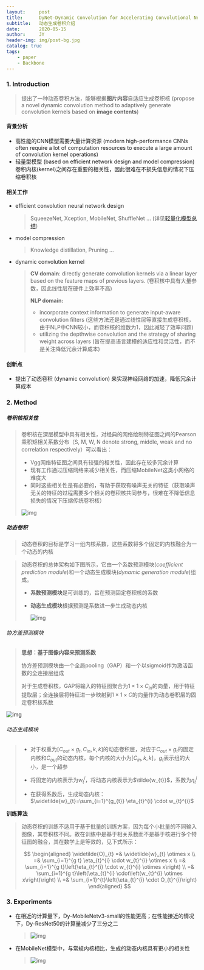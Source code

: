 ```yaml
---
layout:     post
title:      DyNet-Dynamic Convolution for Accelerating Convolutional Neural Networks
subtitle:   动态生成卷积介绍
date:       2020-05-15
author:     JY
header-img: img/post-bg.jpg
catalog: true
tags:
    - paper
    - Backbone
---
```




### 1. Introduction

> 提出了一种动态卷积方法，能够根据**图片内容**自适应生成卷积核 (propose a novel dynamic convolution method to adaptively generate convolution kernels based on **image contents**)

#### 背景分析

- 高性能的CNN模型需要大量计算资源 (modern high-performance CNNs often require a lot of computation resources to execute a large amount of convolution kernel operations)
- 轻量型模型 (based on efficient network design and model compression) 卷积内核(kernel)之间存在重要的相关性，因此很难在不损失信息的情况下压缩卷积核

#### 相关工作

- efficient convolution neural network design

  > SqueezeNet, Xception, MobileNet, ShuffleNet ... (详见[轻量化模型总结](https://zju-cvs.github.io/2020/04/24/lightweight-model/))

  

- model compression

  > Knowledge distillation, Pruning ...

  

- dynamic convolution kernel

  > **CV domain**: directly generate convolution kernels via a linear layer based on the feature maps of previous layers.  (卷积核中具有大量参数，因此线性层在硬件上效率不高)
  >
  > 
  >
  > **NLP domain:**
  >
  > -  incorporate context information to generate input-aware convolution ﬁlters (这些方法还是通过线性层等直接生成卷积核，由于NLP中CNN较小，而卷积核的维数为1，因此减轻了效率问题)
  > - utilizing the depthwise convolution and the strategy of sharing weight across layers (旨在提高语言建模的适应性和灵活性，而不是关注降低冗余计算成本)

#### 创新点

- 提出了动态卷积 (dynamic convolution) 来实现神经网络的加速，降低冗余计算成本

  


### 2. Method

##### 卷积核相关性

> 卷积核在深层模型中具有相关性，对经典的网络绘制特征图之间的Pearson乘积矩相关系数分布（S, M, W, N denote strong, middle, weak and no correlation respectively）可以看出：
>
> - Vgg网络特征图之间具有较强的相关性，因此存在较多冗余计算
> - 现有工作通过压缩网络来减少相关性，而压缩MobileNet这类小网络的难度大
> - 同时这些相关性是有必要的，有助于获取有噪声无关的特征（获取噪声无关的特征的过程需要多个相关的卷积核共同参与，很难在不降低信息损失的情况下压缩传统卷积核）
>
> ![img](https://github.com/ZJU-CVs/zju-cvs.github.io/raw/master/img/2020-05-19-Dynet/3.png)



##### 动态卷积

> 动态卷积的目标是学习一组内核系数，这些系数将多个固定的内核融合为一个动态的内核

 

> 动态卷积的总体架构如下图所示，它由一个系数预测模块(*coefficient prediction module*)和一个动态生成模块(*dynamic generation module*)组成。
>
> - **系数预测模块**是可训练的，旨在预测固定卷积核的系数
>
> - **动态生成模块**根据预测是系数进一步生成动态内核 
>
>   
>
>   ![img](https://github.com/ZJU-CVs/zju-cvs.github.io/raw/master/img/2020-05-19-Dynet/1.png)



###### 协方差预测模块

> **思想：基于图像内容来预测系数**
>
> 
>
> 协方差预测模块由一个全局pooling（GAP）和一个以sigmoid作为激活函数的全连接层组成
>
> 对于生成卷积核，GAP将输入的特征图聚合为$1\times1\times C_{in}$的向量，用于特征提取层；全连接层将特征进一步映射到$1\times 1\times C$的向量作为动态卷积层的固定卷积核系数

![img](https://github.com/ZJU-CVs/zju-cvs.github.io/raw/master/img/2020-05-19-Dynet/2.png)

###### 动态生成模块

> - 对于权重为$[C_{out}\times g_t,C_{in},k,k]$的动态卷积层，对应于$C_{out}\times g_t$的固定内核和$C_{out}$的动态内核，每个内核的大小为$[C_{in},k,k]$，$g_t$表示组的大小，是一个超参
> - 将固定的内核表示为$w_t^i$，将动态内核表示为$\tilde{w_{t}}$，系数为$\eta_{t}^{i}$
>
> - 在获得系数后，生成动态内核：$\widetilde{w}_{t}=\sum_{i=1}^{g_{t}} \eta_{t}^{i} \cdot w_{t}^{i}$



**训练算法**

> 动态卷积的训练不适用于基于批量的训练方案，因为每个小批量的不同输入图像，其卷积核不同。故在训练中是基于相关系数而不是基于核进行多个特征图的融合，其在数学上是等效的，见下式所示：
>
> 
> $$
> \begin{aligned}
> \widetilde{O}_{t}
> =& \widetilde{w}_{t} \otimes x \\
> =& \sum_{i=1}^{g t} \eta_{t}^{i} \cdot w_{t}^{i} \otimes x \\
> =& \sum_{i=1}^{g t}\left(\eta_{t}^{i} \cdot w_{t}^{i} \otimes x\right) \\
> =& \sum_{i=1}^{g t}\left(\eta_{t}^{i} \cdot\left(w_{t}^{i} \otimes x\right)\right) \\
> =& \sum_{i=1}^{t}\left(\eta_{t}^{i} \cdot O_{t}^{i}\right)
> \end{aligned}
> $$
>

### 3. Experiments

- 在相近的计算量下，Dy-MobileNetv3-small的性能更高；在性能接近的情况下，Dy-ResNet50的计算量减少了三分之二

  > ![img](https://github.com/ZJU-CVs/zju-cvs.github.io/raw/master/img/2020-05-19-Dynet/5.png)

- 在MobileNet模型中，与常规内核相比，生成的动态内核具有更小的相关性

  > ![img](https://github.com/ZJU-CVs/zju-cvs.github.io/raw/master/img/2020-05-19-Dynet/4.png)

